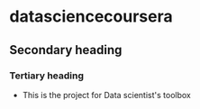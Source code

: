 # datasciencecoursera
## Secondary heading
### Tertiary heading
* This is the project for Data scientist's toolbox
